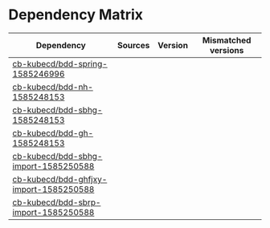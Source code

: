 # Dependency Matrix

Dependency | Sources | Version | Mismatched versions
---------- | ------- | ------- | -------------------
[cb-kubecd/bdd-spring-1585246996](https://github.com/cb-kubecd/bdd-spring-1585246996.git) |  | []() | 
[cb-kubecd/bdd-nh-1585248153](https://github.com/cb-kubecd/bdd-nh-1585248153.git) |  | []() | 
[cb-kubecd/bdd-sbhg-1585248153](https://github.com/cb-kubecd/bdd-sbhg-1585248153.git) |  | []() | 
[cb-kubecd/bdd-gh-1585248153](https://github.com/cb-kubecd/bdd-gh-1585248153.git) |  | []() | 
[cb-kubecd/bdd-sbhg-import-1585250588](https://github.com/cb-kubecd/bdd-sbhg-import-1585250588.git) |  | []() | 
[cb-kubecd/bdd-ghfjxy-import-1585250588](https://github.com/cb-kubecd/bdd-ghfjxy-import-1585250588.git) |  | []() | 
[cb-kubecd/bdd-sbrp-import-1585250588](https://github.com/cb-kubecd/bdd-sbrp-import-1585250588.git) |  | []() | 
